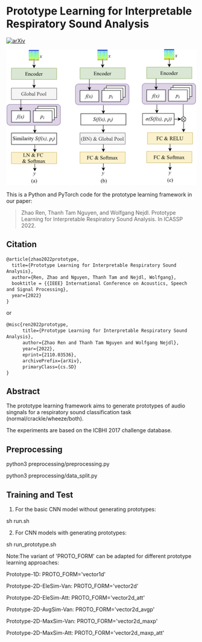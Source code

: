 # Prototype Learning for Interpretable Respiratory Sound Analysis
[![arXiv](https://img.shields.io/badge/arXiv-2110.03536-b31b1b.svg)](https://arxiv.org/abs/2110.03536)

![](paper/framework.png)

This is a Python and PyTorch code for the prototype learning framework in our paper: 

<!--[Prototype learning for interpretable respiratory sound analysis](https://arxiv.org/pdf/2110.03536.pdf).-->

>Zhao Ren, Thanh Tam Nguyen, and Wolfgang Nejdl. Prototype Learning for Interpretable Respiratory Sound Analysis. In ICASSP 2022.

## Citation

```
@article{zhao2022prototype,
  title={Prototype Learning for Interpretable Respiratory Sound Analysis},
  author={Ren, Zhao and Nguyen, Thanh Tam and Nejdl, Wolfgang},
  booktitle = {{IEEE} International Conference on Acoustics, Speech and Signal Processing},
  year={2022}
}
```

or 

```
@misc{ren2022prototype,
      title={Prototype Learning for Interpretable Respiratory Sound Analysis}, 
      author={Zhao Ren and Thanh Tam Nguyen and Wolfgang Nejdl},
      year={2022},
      eprint={2110.03536},
      archivePrefix={arXiv},
      primaryClass={cs.SD}
}
```

## Abstract

The prototype learning framework aims to generate prototypes of audio singnals for a respiratory sound classification task (normal/crackle/wheeze/both). 

The experiments are based on the ICBHI 2017 challenge database.


## Preprocessing

python3 preprocessing/preprocessing.py

python3 preprocessing/data_split.py


## Training and Test
1. For the basic CNN model without generating prototypes:

sh run.sh

2. For CNN models with generating prototypes:

sh run_prototype.sh 

Note:The variant of 'PROTO_FORM' can be adapted for different prototype learning approaches:

Prototype-1D: PROTO_FORM='vector1d'

Prototype-2D-EleSim-Van: PROTO_FORM='vector2d'

Prototype-2D-EleSim-Att: PROTO_FORM='vector2d_att'

Prototype-2D-AvgSim-Van: PROTO_FORM='vector2d_avgp'

Prototype-2D-MaxSim-Van: PROTO_FORM='vector2d_maxp'

Prototype-2D-MaxSim-Att: PROTO_FORM='vector2d_maxp_att'


<!---
## Cite
If you use the code from this repositroy, please cite the following reference in your paper:

[1] Zhao Ren, Thanh Tam Nguyen, and Wolfgang Nejdl. "Prototype learning for interpretable respiratory sound analysis." arXiv:2110.03536, 2021, 5 pages. 
-->


